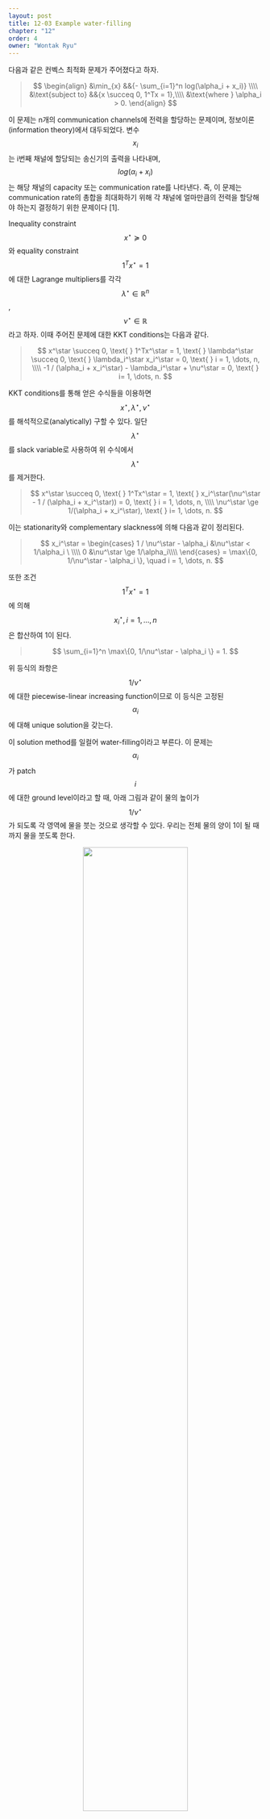 ```yaml
---
layout: post
title: 12-03 Example water-filling
chapter: "12"
order: 4
owner: "Wontak Ryu"
---
```


<script type="text/x-mathjax-config">
MathJax.Hub.Config({
    displayAlign: "center"
});
</script>

다음과 같은 컨벡스 최적화 문제가 주어졌다고 하자.

>$$
>\begin{align}
>    &\min_{x} &&{- \sum_{i=1}^n log(\alpha_i + x_i)} \\\\
>    &\text{subject to} &&{x \succeq 0, 1^Tx = 1},\\\\
>&\text{where } \alpha_i > 0.
>\end{align}
>$$

이 문제는 n개의 communication channels에 전력을 할당하는 문제이며, 정보이론(information theory)에서 대두되었다. 변수 $$x_i$$는 i번째 채널에 할당되는 송신기의 출력을 나타내며, $$log(\alpha_i + x_i)$$는 해당 채널의 capacity 또는 communication rate를 나타낸다. 즉, 이 문제는 communication rate의 총합을 최대화하기 위해 각 채널에 얼마만큼의 전력을 할당해야 하는지 결정하기 위한 문제이다 [1].

Inequality constraint $$x^\star \succeq 0$$와 equality constraint $$1^Tx^\star = 1$$에 대한 Lagrange multipliers를 각각 $$\lambda^\star \in \mathbb{R}^n$$, $$\nu^\star \in \mathbb{R}$$라고 하자. 이때 주어진 문제에 대한 KKT conditions는 다음과 같다.
>$$
>x^\star \succeq 0, \text{    } 1^Tx^\star = 1, \text{    } \lambda^\star \succeq 0, \text{    } \lambda_i^\star x_i^\star = 0, \text{    } i = 1, \dots, n, \\\\
> -1 / (\alpha_i + x_i^\star) - \lambda_i^\star + \nu^\star = 0,  \text{    } i= 1, \dots, n.
> $$

KKT conditions를 통해 얻은 수식들을 이용하면 $$x^\star, \lambda^\star, \nu^\star$$를 해석적으로(analytically) 구할 수 있다. 일단 $$\lambda^\star$$를 slack variable로 사용하여 위 수식에서 $$\lambda^\star$$를 제거한다.
>$$
>x^\star \succeq 0, \text{    } 1^Tx^\star = 1, \text{    } x_i^\star(\nu^\star - 1 / (\alpha_i + x_i^\star)) = 0, \text{    } i = 1, \dots, n, \\\\
> \nu^\star \ge 1/(\alpha_i + x_i^\star),  \text{    } i= 1, \dots, n.
> $$

이는 stationarity와 complementary slackness에 의해 다음과 같이 정리된다.
> $$
> x_i^\star = 
> \begin{cases}
> 1 / \nu^\star - \alpha_i &\nu^\star < 1/\alpha_i \ \\\\
> 0 &\nu^\star \ge 1/\alpha_i\\\\
> \end{cases}
> = \max\{0, 1/\nu^\star - \alpha_i \}, \quad i = 1, \dots, n.
> $$

또한 조건 $$1^T x^\star = 1$$에 의해 $$x_i^\star, i = 1, \dots, n$$은 합산하여 1이 된다.
> $$
> \sum_{i=1}^n \max\{0, 1/\nu^\star - \alpha_i \} = 1.
> $$

위 등식의 좌항은 $$1/\nu^\star$$에 대한 piecewise-linear increasing function이므로 이 등식은 고정된 $$\alpha_i$$에 대해 unique solution을 갖는다.

이 solution method를 일컬어 water-filling이라고 부른다. 이 문제는 $$\alpha_i$$가 patch $$i$$에 대한 ground level이라고 할 때, 아래 그림과 같이 물의 높이가 $$1/\nu^\star$$가 되도록 각 영역에 물을 붓는 것으로 생각할 수 있다. 우리는 전체 물의 양이 1이 될 때까지 물을 붓도록 한다.

<figure class="image" style="align: center;">
<p align="center">
 <img src="https://wikidocs.net/images/page/20961/water-fill.png" alt="" width="70%" height="70%">
 <figcaption style="text-align: center;">[Fig1] Illustration of water-filling algorithm [1]</figcaption>
</p>
</figure>
